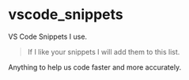 # vscode_snippets
VS Code Snippets I use.

> If I like your snippets I will add them to this list.

Anything to help us code faster and more accurately.

